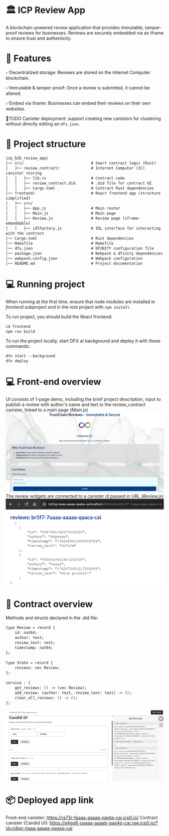 # 🏛 ICP Review App
A blockchain-powered review application that provides immutable, tamper-proof reviews for businesses. Reviews are securely embedded via an iframe to ensure trust and authenticity.

# 🚀 Features
✅Decentralized storage: Reviews are stored on the Internet Computer blockchain.

✅Immutable & tamper-proof: Once a review is submitted, it cannot be altered.

✅Embed via iframe: Businesses can embed their reviews on their own websites.

📌TODO Canister deployment: support creating new canisters for clustering without directly editing an `dfx.json`.

# 📝 Project structure

```
icp_b2b_review_app/
│── src/                              # Smart contract logic (Rust)
│   ├── review_contract/              # Internet Computer (IC) canister storing
│   │   ├── lib.rs                    # Contract code
│   │   ├── review_contract.did       # .did file for contract UI
│   │   ├── Cargo.toml                # Contract Rust dependencies
│── frontend/                         # React frontend app (structure simplified)
│   ├── src/
│   │   ├── App.js                    # Main router
│   │   ├── Main.js                   # Main page
│   │   ├── Review.js                 # Review page (iframe-embeddable)
│   │   ├── idlFactory.js             # IDL interface for interacting with the contract
│── Cargo.toml                        # Rust dependencies
│── Makefile                          # Makefile
│── dfx.json                          # DFINITY configuration file
│── package.json                      # Webpack & dfinity dependencies
│── webpack.config.json               # Webpack configuration
│── README.md                         # Project documentation
```
# 💻 Running project
When running at the first time, ensure that node modules are installed in *frontend* subproject and in the root project with `npm install`.

To run project, you should build the React frontend:
```
cd frontend
npm run build
```
To run the project locally, start DFX at background and deploy it with these commands:
```
dfx start --background
dfx deploy
```
# 💻 Front-end overview

UI consists of 1-page demo, including the brief project description, input to publish a review with author's name and text to the review_contract canister, linked to a main page (*Main.js*)
![alt text](screenshots/app.png)
The review widgets are connected to a canister id passed in URL (*Review.js*)
![alt text](screenshots/iframe.png)

# 🤝 Contract overview
Methods and structs declared in the .did file:
```
type Review = record {
    id: nat64;
    author: text;
    review_text: text;
    timestamp: nat64;
};

type State = record {
    reviews: vec Review;
};

service : {
    get_reviews: () -> (vec Review);
    add_review: (author: text, review_text: text) -> ();
    clear_all_reviews: () -> ();
};
```
![alt text](screenshots/contractui.png)


# 📦 Deployed app link
Front-end canister: https://ra73r-faaaa-aaaaa-qagta-cai.icp0.io/
Contract canister (Candid UI): https://a4gq6-oaaaa-aaaab-qaa4q-cai.raw.icp0.io/?id=rj4qn-tiaaa-aaaaa-qagsq-cai